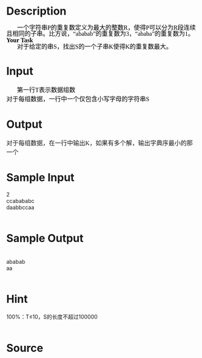 
# Description

<div class="content"><p class="p0" style="margin-top: 0pt; margin-bottom: 0pt; text-indent: 21.25pt; line-height: 12pt"><span style="font-size: 12pt; color: rgb(0,0,0); font-family: &#39;宋体&#39;; mso-spacerun: &#39;yes&#39;">一个字符串P的重复数定义为最大的整数R，使得P可以分为R段连续且相同的子串。比方说，“ababab</span><span style="font-size: 12pt; color: rgb(0,0,0); font-family: &#39;宋体&#39;; mso-spacerun: &#39;yes&#39;">”</span><span style="font-size: 12pt; color: rgb(0,0,0); font-family: &#39;宋体&#39;; mso-spacerun: &#39;yes&#39;">的重复数为3，“ababa</span><span style="font-size: 12pt; color: rgb(0,0,0); font-family: &#39;宋体&#39;; mso-spacerun: &#39;yes&#39;">”</span><span style="font-size: 12pt; color: rgb(0,0,0); font-family: &#39;宋体&#39;; mso-spacerun: &#39;yes&#39;">的重复数为1。</span><span style="font-size: 12pt; color: rgb(0,0,0); font-family: &#39;宋体&#39;; mso-spacerun: &#39;yes&#39;"><o:p></o:p></span></p>
<p class="p0" style="margin-top: 0pt; margin-bottom: 0pt; layout-grid-mode: char; text-align: left"><span style="font-weight: bold; font-size: 12pt; color: rgb(0,0,0); font-family: &#39;宋体&#39;; mso-spacerun: &#39;yes&#39;">Your Task</span><span style="font-weight: bold; font-size: 12pt; color: rgb(0,0,0); font-family: &#39;宋体&#39;; mso-spacerun: &#39;yes&#39;"><o:p></o:p></span></p>
<p class="p0" style="margin-top: 0pt; margin-bottom: 0pt; text-indent: 21.25pt; line-height: 12pt"><span style="font-size: 12pt; color: rgb(0,0,0); font-family: &#39;宋体&#39;; mso-spacerun: &#39;yes&#39;">对于给定的串S，找出S的一个子串K使得K的重复数最大。</span><span style="font-weight: bold; font-size: 12pt; font-family: &#39;Times New Roman&#39;; mso-spacerun: &#39;yes&#39;"><o:p></o:p></span></p>
<p class="p0" style="margin-top: 0pt; margin-bottom: 0pt; layout-grid-mode: char; text-indent: 21pt; text-align: left"><span style="font-weight: normal; font-size: 12pt; color: rgb(255,255,255); font-family: &#39;Times New Roman&#39;; mso-spacerun: &#39;yes&#39;"><o:p></o:p></span></p>
<!--EndFragment--></div>

# Input

<div class="content"><p class="p0" style="margin-top: 0pt; margin-bottom: 0pt; layout-grid-mode: char; text-indent: 21pt; text-align: left"><span style="font-size: 12pt; color: rgb(0,0,0); font-family: &#39;宋体&#39;; mso-spacerun: &#39;yes&#39;">第一行T表示数据组数</span><span style="font-size: 12pt; color: rgb(0,0,0); font-family: &#39;宋体&#39;; mso-spacerun: &#39;yes&#39;"><o:p></o:p></span></p>
<p class="p0" style="margin-top: 0pt; margin-bottom: 0pt; layout-grid-mode: char; text-align: left"><span style="font-size: 12pt; color: rgb(0,0,0); font-family: &#39;宋体&#39;; mso-spacerun: &#39;yes&#39;">对于每组数据，一行中一个仅包含小写字母的字符串S</span><span style="font-size: 12pt; color: rgb(0,0,0); font-family: &#39;宋体&#39;; mso-spacerun: &#39;yes&#39;"><o:p></o:p></span></p>
<p class="p0" style="margin-top: 0pt; margin-bottom: 0pt; layout-grid-mode: char; text-align: left"><span style="font-weight: normal; font-size: 12pt; color: rgb(255,255,255); font-family: &#39;Times New Roman&#39;; mso-spacerun: &#39;yes&#39;"><o:p></o:p></span></p></div>

# Output

<div class="content"><p class="p0" style="margin-top: 0pt; margin-bottom: 0pt; layout-grid-mode: char; text-align: left"><span style="font-size: 12pt; font-family: &#39;宋体&#39;; mso-spacerun: &#39;yes&#39;">对于每组数据，在一行中输出<font face="Times New Roman">K</font><font face="宋体">，如果有多个解，输出字典序最小的那一个</font></span><span style="font-size: 12pt; font-family: &#39;Times New Roman&#39;; mso-spacerun: &#39;yes&#39;"><o:p></o:p></span></p>
<p class="p0" style="margin-top: 0pt; margin-bottom: 0pt; text-indent: 21pt"><span style="font-weight: normal; font-size: 12pt; color: rgb(255,255,255); font-family: &#39;Times New Roman&#39;; mso-spacerun: &#39;yes&#39;"><o:p></o:p></span></p></div>

# Sample Input

<div class="content"><span class="sampledata">2<br/>
ccabababc<br/>
daabbccaa<br/>
<br/>
</span></div>

# Sample Output

<div class="content"><span class="sampledata"><br/>
ababab<br/>
aa<br/>
<br/>
</span></div>

# Hint

<div class="content"><p></p><p>100%：T≤10，S的长度不超过100000<br/><br/>
</p><p></p></div>

# Source

<div class="content"><p><a href="problemset.php?search="></a></p></div>

